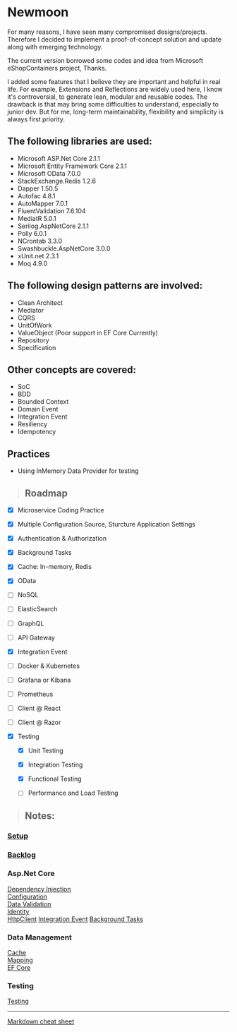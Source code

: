 # **Newmoon**

For many reasons, I have seen many compromised designs/projects. Therefore I decided to implement a proof-of-concept solution and update along with emerging technology.

The current version borrowed some codes and idea from Microsoft eShopContainers project, Thanks.

I added some features that I believe they are important and helpful in real life. For example, Extensions and Reflections are widely used here, I know it's controversial, to generate lean, modular and reusable codes. The drawback is that may bring some difficulties to understand, especially to junior dev. But for me, long-term maintainability, flexibility and simplicity is always first priority. 

## The following libraries are used:
* Microsoft ASP.Net Core 2.1.1
* Microsoft Entity Framework Core 2.1.1
* Microsoft OData 7.0.0
* StackExchange.Redis 1.2.6
* Dapper 1.50.5
* Autofac 4.8.1
* AutoMapper 7.0.1
* FluentValidation 7.6.104
* MediatR 5.0.1
* Serilog.AspNetCore 2.1.1
* Polly 6.0.1
* NCrontab 3.3.0
* Swashbuckle.AspNetCore 3.0.0
* xUnit.net 2.3.1
* Moq 4.9.0  

## The following design patterns are involved:
* Clean Architect
* Mediator
* CQRS
* UnitOfWork
* ValueObject (Poor support in EF Core Currently)
* Repository
* Specification 

## Other concepts are covered:
* SoC 
* BDD 
* Bounded Context 
* Domain Event
* Integration Event 
* Resiliency 
* Idempotency 

## Practices
* Using InMemory Data Provider for testing
  

> ## Roadmap

  
* [x] Microservice Coding Practice
* [x] Multiple Configuration Source, Sturcture Application Settings
* [x] Authentication & Authorization
* [x] Background Tasks  

* [x] Cache: In-memory, Redis
* [x] OData
* [ ] NoSQL
* [ ] ElasticSearch  
* [ ] GraphQL
  
* [ ] API Gateway
* [x] Integration Event
* [ ] Docker & Kubernetes
* [ ] Grafana or Kibana
* [ ] Prometheus
 
* [ ] Client @ React
* [ ] Client @ Razor

* [x] Testing
  * [x] Unit Testing
  * [x] Integration Testing
  * [x] Functional Testing
  * [ ] Performance and Load Testing


> ## Notes:

### [Setup](./docs/Setup.md)  
### [Backlog](./docs/Backlog.md)

### Asp.Net Core   
[Dependency Injection](./docs/IoC.md)  
[Configuration](./docs/Configuration.md)  
[Data Validation](./docs/DataValidation.md)  
[Identity](./docs/Identity.md)    
[HttpClient](./docs/HttpClient.md)
[Integration Event](./docs/IntegrationEvent.md)
[Background Tasks](./docs/Background.md)

### Data Management  
[Cache](./docs/Cache.md)  
[Mapping](./docs/Mapping.md)  
[EF Core](./docs/EFCore.md)  

### Testing  
[Testing](./docs/Testing.md)  

---
[Markdown cheat sheet ](https://github.com/adam-p/markdown-here/wiki/Markdown-Cheatsheet)